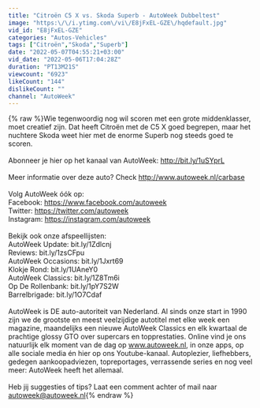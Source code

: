```yaml
---
title: "Citroën C5 X vs. Skoda Superb - AutoWeek Dubbeltest"
image: "https:\/\/i.ytimg.com\/vi\/E8jFxEL-GZE\/hqdefault.jpg"
vid_id: "E8jFxEL-GZE"
categories: "Autos-Vehicles"
tags: ["Citroën","Skoda","Superb"]
date: "2022-05-07T04:55:21+03:00"
vid_date: "2022-05-06T17:04:28Z"
duration: "PT13M21S"
viewcount: "6923"
likeCount: "144"
dislikeCount: ""
channel: "AutoWeek"
---
```

{% raw %}Wie tegenwoordig nog wil scoren met een grote middenklasser, moet creatief zijn. Dat heeft Citroën met de C5 X goed begrepen, maar het nuchtere Skoda weet hier met de enorme Superb nog steeds goed te scoren.<br /><br />Abonneer je hier op het kanaal van AutoWeek: <a rel="nofollow" target="blank" href="http://bit.ly/1uSYprL">http://bit.ly/1uSYprL</a><br /><br />Meer informatie over deze auto? Check <a rel="nofollow" target="blank" href="http://www.autoweek.nl/carbase">http://www.autoweek.nl/carbase</a><br /><br />Volg AutoWeek óók op: <br />Facebook: <a rel="nofollow" target="blank" href="https://www.facebook.com/autoweek">https://www.facebook.com/autoweek</a><br />Twitter: <a rel="nofollow" target="blank" href="https://twitter.com/autoweek">https://twitter.com/autoweek</a><br />Instagram: <a rel="nofollow" target="blank" href="https://instagram.com/autoweek">https://instagram.com/autoweek</a><br /><br />Bekijk ook onze afspeellijsten:<br />AutoWeek Update: bit.ly/1Zdlcnj<br />Reviews: bit.ly/1zsCFpu<br />AutoWeek Occasions: bit.ly/1Jxrt69<br />Klokje Rond: bit.ly/1UAneY0<br />AutoWeek Classics: bit.ly/1Z8Tm6i<br />Op De Rollenbank: bit.ly/1pY7S2W<br />Barrelbrigade: bit.ly/1O7Cdaf<br /><br />AutoWeek is DE auto-autoriteit van Nederland. Al sinds onze start in 1990 zijn we de grootste en meest veelzijdige autotitel met elke week een magazine, maandelijks een nieuwe AutoWeek Classics en elk kwartaal de prachtige glossy GTO over supercars en topprestaties. Online vind je ons natuurlijk elk moment van de dag op www.autoweek.nl, in onze apps, op alle sociale media én hier op ons Youtube-kanaal. Autoplezier, liefhebbers, gedegen aankoopadviezen, topreportages, verrassende series en nog veel meer: AutoWeek heeft het allemaal.<br /><br />Heb jij suggesties of tips?  Laat een comment achter of mail naar autoweek@autoweek.nl{% endraw %}
